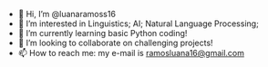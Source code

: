 - 👋 Hi, I’m @luanaramoss16
- 👀 I’m interested in Linguistics; AI; Natural Language Processing;
- 🌱 I’m currently learning basic Python coding!
- 💞️ I’m looking to collaborate on challenging projects!
- 📫 How to reach me: my e-mail is ramosluana16@gmail.com

<!---
luanaramoss16/luanaramoss16 is a ✨ special ✨ repository because its `README.md` (this file) appears on your GitHub profile.
You can click the Preview link to take a look at your changes.
--->
